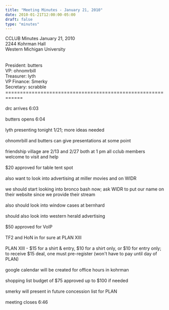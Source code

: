 ```yaml
---
title: "Meeting Minutes - January 21, 2010"
date: 2010-01-21T12:00:00-05:00
draft: false
type: "minutes"
---
```


CCLUB Minutes January 21, 2010<br />
2244 Kohrman Hall<br />
Western Michigan University<br />
<br />
<br />
President: butters<br />
VP: ohnomrbill<br />
Treasurer: lyth<br />
VP Finance: Smerky<br />
Secretary: scrabble<br />
============================================================<br />
<br />
drc arrives 6:03<br />
<br />
butters opens 6:04<br />
<br />
lyth presenting tonight 1/21; more ideas needed<br />
<br />
ohnomrbill and butters can give presentations at some point<br />
<br />
friendship village are 2/13 and 2/27 both at 1 pm all cclub members welcome to visit and help<br />
<br />
$20 approved for table tent spot<br />
<br />
also want to look into advertising at miller movies and on WIDR<br />
<br />
we should start looking into bronco bash now; ask WIDR to put our name on their website since we provide their stream<br />
<br />
also should look into window cases at bernhard<br />
<br />
should also look into western herald advertising<br />
<br />
$50 approved for VoIP<br />
<br />
TF2 and HoN in for sure at PLAN XIII<br />
<br />
PLAN XIII - $15 for a shirt & entry, $10 for a shirt only, or $10 for entry only; to receive $15 deal, one must pre-register (won't have to pay until day of PLAN)<br />
<br />
google calendar will be created for office hours in kohrman<br />
<br />
shopping list budget of $75 approved up to $100 if needed<br />
<br />
smerky will present in future concession list for PLAN<br />
<br />
meeting closes 6:46<br />
<br />
<br />
<br />
<br />
<br />
